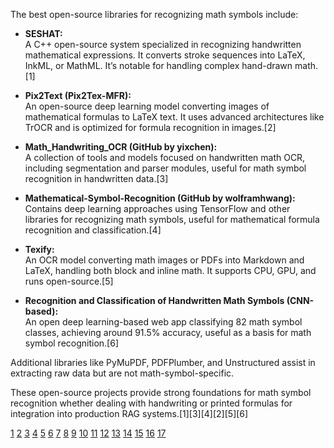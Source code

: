 The best open-source libraries for recognizing math symbols include:

- **SESHAT:**  
  A C++ open-source system specialized in recognizing handwritten mathematical expressions. It converts stroke sequences into LaTeX, InkML, or MathML. It’s notable for handling complex hand-drawn math.[1]

- **Pix2Text (Pix2Tex-MFR):**  
  An open-source deep learning model converting images of mathematical formulas to LaTeX text. It uses advanced architectures like TrOCR and is optimized for formula recognition in images.[2]

- **Math_Handwriting_OCR (GitHub by yixchen):**  
  A collection of tools and models focused on handwritten math OCR, including segmentation and parser modules, useful for math symbol recognition in handwritten data.[3]

- **Mathematical-Symbol-Recognition (GitHub by wolframhwang):**  
  Contains deep learning approaches using TensorFlow and other libraries for recognizing math symbols, useful for mathematical formula recognition and classification.[4]

- **Texify:**  
  An OCR model converting math images or PDFs into Markdown and LaTeX, handling both block and inline math. It supports CPU, GPU, and runs open-source.[5]

- **Recognition and Classification of Handwritten Math Symbols (CNN-based):**  
  An open deep learning-based web app classifying 82 math symbol classes, achieving around 91.5% accuracy, useful as a basis for math symbol recognition.[6]

Additional libraries like PyMuPDF, PDFPlumber, and Unstructured assist in extracting raw data but are not math-symbol-specific.

These open-source projects provide strong foundations for math symbol recognition whether dealing with handwriting or printed formulas for integration into production RAG systems.[1][3][4][2][5][6]

[1](https://stackoverflow.com/questions/3570220/ocr-lib-for-math-formulas)
[2](https://huggingface.co/breezedeus/pix2text-mfr)
[3](https://github.com/yixchen/Math_Handwriting_OCR)
[4](https://github.com/wolframhwang/Mathematical-Symbol-Recognition)
[5](https://github.com/VikParuchuri/texify)
[6](https://github.com/Otman404/Mathematical_Symbols_Recognition)
[7](https://arxiv.org/html/2404.10690v1)
[8](https://cs229.stanford.edu/proj2013/JimenezNguyen_MathFormulas_final_paper.pdf)
[9](https://blog.roboflow.com/math-equations-computer-vision/)
[10](https://www.reddit.com/r/programming/comments/p88ty/beautiful_math_handwriting_recognition_in/)
[11](https://news.ycombinator.com/item?id=33477793)
[12](https://www.koncile.ai/en/ressources/10-open-source-ocr-tools-you-should-know-about)
[13](https://www.cs.rit.edu/~dprl/mathseer/software.html)
[14](https://mathpix.com)
[15](https://dl.acm.org/doi/10.1007/s11042-022-12644-2)
[16](https://sourceforge.net/projects/mathocr/)
[17](https://www.reddit.com/r/MLQuestions/comments/1hlj2vc/ultimate_solution_for_ocr_of_maths_textbooks/)
